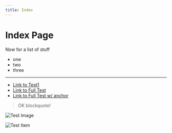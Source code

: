 ```yaml
---
title: Index
---
```

# Index Page

Now for a list of stuff
* one
* two
* three

---

* [Link to Test1](test/test1.md)
* [Link to Full Test](full_test.md)
* [Link to Full Test w/ anchor](full_test.md#lists)

> OK blockquote!

![Test Image](minecraft:textures/gui/presets/isles.png)

![Test Item](item:minecraft:diamond)